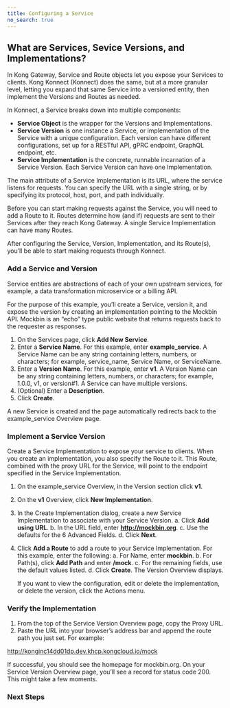 ```yaml
---
title: Configuring a Service
no_search: true
---
```


## What are Services, Sevice Versions, and Implementations?

In Kong Gateway, Service and Route objects let you expose your Services to clients. Kong Konnect (Konnect) does the same, but at a more granular level, letting you expand that same Service into a versioned entity, then implement the Versions and Routes as needed.

In Konnect, a Service breaks down into multiple components:
* **Service Object** is the wrapper for the Versions and Implementations.
* **Service Version** is one instance a Service, or implementation of the Service with a unique configuration. Each version can have different configurations, set up for a RESTful API, gPRC endpoint, GraphQL endpoint, etc.
* **Service Implementation** is the concrete, runnable incarnation of a Service Version. Each Service Version can have one Implementation. 

The main attribute of a Service Implementation is its URL, where the service listens for requests. You can specify the URL with a single string, or by specifying its protocol, host, port, and path individually.

Before you can start making requests against the Service, you will need to add a Route to it. Routes determine how (and if) requests are sent to their Services after they reach Kong Gateway. A single Service Implementation can have many Routes.

After configuring the Service, Version, Implementation, and its Route(s), you’ll be able to start making requests through Konnect.

### Add a Service and Version
Service entities are abstractions of each of your own upstream services, for example, a data transformation microservice or a billing API.

For the purpose of this example, you’ll create a Service, version it, and expose the version by creating an implementation pointing to the Mockbin API. Mockbin is an “echo” type public website that returns requests back to the requester as responses. 

1. On the Services page, click **Add New Service**.
2. Enter a **Service Name**. For this example, enter **example_service**. A Service Name can be any string containing letters, numbers, or characters; for example, service_name, Service Name, or ServiceName. 
3. Enter a **Version Name**. For this example, enter **v1**. A Version Name can be any string containing letters, numbers, or characters; for example, 1.0.0, v1, or version#1. A Service can have multiple versions. 
4. (Optional) Enter a **Description**.
5. Click **Create**. 
   
A new Service is created and the page automatically redirects back to the example_service Overview page.

### Implement a Service Version
Create a Service Implementation to expose your service to clients. When you create an implementation, you also specify the Route to it. This Route, combined with the proxy URL for the Service, will point to the endpoint specified in the Service Implementation.

1. On the example_service Overview, in the Version section click **v1**.
2. On the **v1** Overview, click **New Implementation**. 
3. In the Create Implementation dialog, create a new Service Implementation to associate with your Service Version. 
   a. Click **Add using URL**. 
   b. In the URL field, enter **http://mockbin.org**.
   c. Use the defaults for the 6 Advanced Fields.
   d. Click **Next**. 
4. Click **Add a Route** to add a route to your Service Implementation. For this example, enter the following:
   a. For Name, enter **mockbin**.
   b. For Path(s), click **Add Path** and enter **/mock**.
   c. For the remaining fields, use the default values listed.
   d. Click **Create**. The Version Overview displays. 
   
   If you want to view the configuration, edit or delete the implementation, or delete the version, click the Actions menu. 
   
### Verify the Implementation
1. From the top of the Service Version Overview page, copy the Proxy URL.
2. Paste the URL into your browser’s address bar and append the route path you just set. For example:

http://konginc14dd01dp.dev.khcp.kongcloud.io/mock

If successful, you should see the homepage for mockbin.org. On your Service Version Overview page, you’ll see a record for status code 200. This might take a few moments.

### Next Steps



